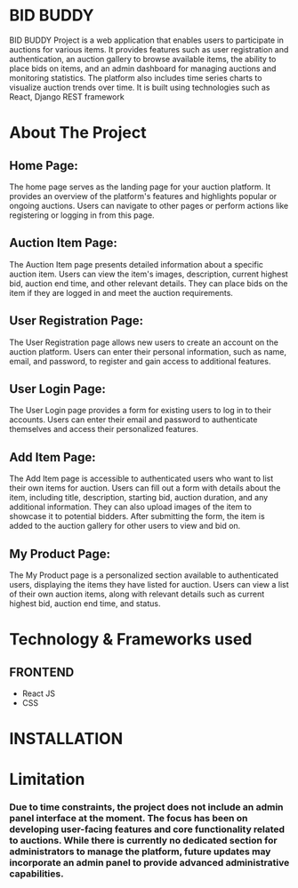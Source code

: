# BID BUDDY

BID BUDDY Project is a web application that enables users to participate in auctions for various items. It provides features such as user registration and authentication, an auction gallery to browse available items, the ability to place bids on items, and an admin dashboard for managing auctions and monitoring statistics. The platform also includes time series charts to visualize auction trends over time. It is built using technologies such as React, Django REST framework

# About The Project
## Home Page: 
The home page serves as the landing page for your auction platform.
It provides an overview of the platform's features and highlights popular or ongoing auctions.
Users can navigate to other pages or perform actions like registering or logging in from this page.
## Auction Item Page:
The Auction Item page presents detailed information about a specific auction item.
Users can view the item's images, description, current highest bid, auction end time, and other relevant details.
They can place bids on the item if they are logged in and meet the auction requirements.
## User Registration Page:
The User Registration page allows new users to create an account on the auction platform.
Users can enter their personal information, such as name, email, and password, to register and gain access to additional features.
## User Login Page:
The User Login page provides a form for existing users to log in to their accounts.
Users can enter their email and password to authenticate themselves and access their personalized features.
## Add Item Page:
The Add Item page is accessible to authenticated users who want to list their own items for auction.
Users can fill out a form with details about the item, including title, description, starting bid, auction duration, and any additional information.
They can also upload images of the item to showcase it to potential bidders.
After submitting the form, the item is added to the auction gallery for other users to view and bid on.
## My Product Page:
The My Product page is a personalized section available to authenticated users, displaying the items they have listed for auction.
Users can view a list of their own auction items, along with relevant details such as current highest bid, auction end time, and status.

# Technology & Frameworks used
## FRONTEND
* React JS
* CSS

# INSTALLATION



# Limitation
### Due to time constraints, the project does not include an admin panel interface at the moment. The focus has been on developing user-facing features and core functionality related to auctions. While there is currently no dedicated section for administrators to manage the platform, future updates may incorporate an admin panel to provide advanced administrative capabilities.
